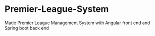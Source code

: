 # Premier-League-System
Made Premier League Management System with Angular front end and Spring boot back end
